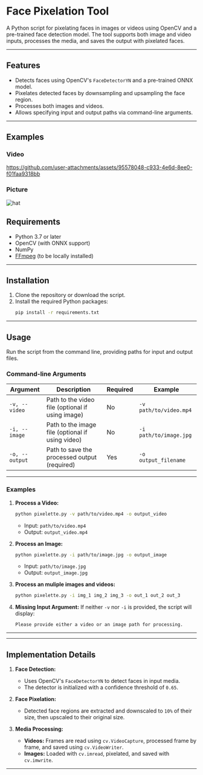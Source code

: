 
# Face Pixelation Tool

A Python script for pixelating faces in images or videos using OpenCV and a pre-trained face detection model. The tool supports both image and video inputs, processes the media, and saves the output with pixelated faces.

---

## Features

- Detects faces using OpenCV's `FaceDetectorYN` and a pre-trained ONNX model.
- Pixelates detected faces by downsampling and upsampling the face region.
- Processes both images and videos.
- Allows specifying input and output paths via command-line arguments.

---
## Examples
### Video


https://github.com/user-attachments/assets/95578048-c933-4e6d-8ee0-f01faa9318bb


### Picture 
![hat](https://github.com/user-attachments/assets/00e89786-7c98-4552-bd20-7d1082706a1b)

## Requirements

- Python 3.7 or later
- OpenCV (with ONNX support)
- NumPy
- [FFmpeg](https://ffmpeg.org/) (to be locally installed)
---

## Installation

1. Clone the repository or download the script.
2. Install the required Python packages:
   ```bash
   pip install -r requirements.txt
   ```
---

## Usage

Run the script from the command line, providing paths for input and output files.

### Command-line Arguments

| Argument         | Description                                       | Required | Example                              |
|-------------------|---------------------------------------------------|----------|--------------------------------------|
| `-v, --video`    | Path to the video file (optional if using image)  | No       | `-v path/to/video.mp4`              |
| `-i, --image`    | Path to the image file (optional if using video)  | No       | `-i path/to/image.jpg`              |
| `-o, --output`   | Path to save the processed output (required)      | Yes      | `-o output_filename`                |

---

### Examples

1. **Process a Video:**
   ```bash
   python pixelette.py -v path/to/video.mp4 -o output_video
   ```
   - Input: `path/to/video.mp4`
   - Output: `output_video.mp4`

2. **Process an Image:**
   ```bash
   python pixelette.py -i path/to/image.jpg -o output_image
   ```
   - Input: `path/to/image.jpg`
   - Output: `output_image.jpg`

3. **Process an muliple images and videos:**
   ```bash
   python pixelette.py -i img_1 img_2 img_3 -o out_1 out_2 out_3
   ```

4. **Missing Input Argument:**
   If neither `-v` nor `-i` is provided, the script will display:
   ```
   Please provide either a video or an image path for processing.
   ```

---


---

## Implementation Details

1. **Face Detection:**
   - Uses OpenCV's `FaceDetectorYN` to detect faces in input media.
   - The detector is initialized with a confidence threshold of `0.65`.

2. **Face Pixelation:**
   - Detected face regions are extracted and downscaled to `10%` of their size, then upscaled to their original size.

3. **Media Processing:**
   - **Videos:** Frames are read using `cv.VideoCapture`, processed frame by frame, and saved using `cv.VideoWriter`.
   - **Images:** Loaded with `cv.imread`, pixelated, and saved with `cv.imwrite`.

---

